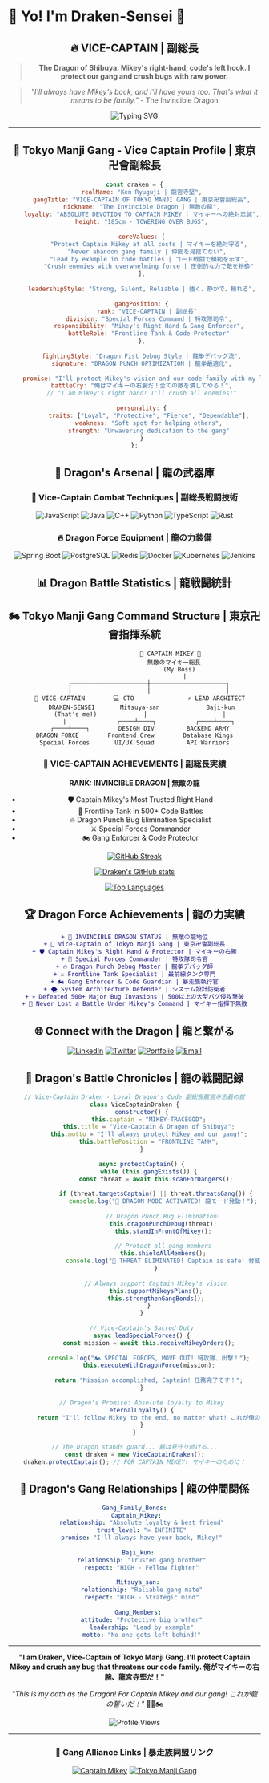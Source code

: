 # 🐉 Yo! I'm Draken-Sensei 💪

<div align="center">

## 🔥 VICE-CAPTAIN | 副総長

> **The Dragon of Shibuya. Mikey's right-hand, code's left hook. I protect our gang and crush bugs with raw power.**

> *"I'll always have Mikey's back, and I'll have yours too. That's what it means to be family."* - The Invincible Dragon

<div align="center">

![Typing SVG](https://readme-typing-svg.herokuapp.com?font=Fira+Code&size=20&duration=3000&pause=1000&color=FFD700&center=true&vCenter=true&multiline=true&width=650&height=80&lines=function+protectGang()+%7B;++while(mikey.needsSupport())+stand();+%7D;console.log("Dragon's+Code+Protection!+🐉"))

</div>

---

## 🐉 Tokyo Manji Gang - Vice Captain Profile | 東京卍會副総長

```javascript
const draken = {
    realName: "Ken Ryuguji | 龍宮寺堅",
    gangTitle: "VICE-CAPTAIN OF TOKYO MANJI GANG | 東京卍會副総長",
    nickname: "The Invincible Dragon | 無敵の龍",
    loyalty: "ABSOLUTE DEVOTION TO CAPTAIN MIKEY | マイキーへの絶対忠誠",
    height: "185cm - TOWERING OVER BUGS",
    
    coreValues: [
        "Protect Captain Mikey at all costs | マイキーを絶対守る",
        "Never abandon gang family | 仲間を見捨てない", 
        "Lead by example in code battles | コード戦闘で模範を示す",
        "Crush enemies with overwhelming force | 圧倒的な力で敵を粉砕"
    ],
    
    leadershipStyle: "Strong, Silent, Reliable | 強く、静かで、頼れる",
    
    gangPosition: {
        rank: "VICE-CAPTAIN | 副総長",
        division: "Special Forces Command | 特攻隊司令",
        responsibility: "Mikey's Right Hand & Gang Enforcer",
        battleRole: "Frontline Tank & Code Protector"
    },
    
    fightingStyle: "Dragon Fist Debug Style | 龍拳デバッグ流",
    signature: "DRAGON PUNCH OPTIMIZATION | 龍拳最適化",
    
    promise: "I'll protect Mikey's vision and our code family with my life!",
    battleCry: "俺はマイキーの右腕だ！全ての敵を潰してやる！",
    // "I am Mikey's right hand! I'll crush all enemies!"
    
    personality: {
        traits: ["Loyal", "Protective", "Fierce", "Dependable"],
        weakness: "Soft spot for helping others",
        strength: "Unwavering dedication to the gang"
    }
};
```

## 💪 Dragon's Arsenal | 龍の武器庫

### 🐲 Vice-Captain Combat Techniques | 副総長戦闘技術
![JavaScript](https://img.shields.io/badge/JavaScript-F7DF1E?style=for-the-badge&logo=javascript&logoColor=black)
![Java](https://img.shields.io/badge/Java-ED8B00?style=for-the-badge&logo=java&logoColor=white)
![C++](https://img.shields.io/badge/C++-00599C?style=for-the-badge&logo=cplusplus&logoColor=white)
![Python](https://img.shields.io/badge/Python-3776AB?style=for-the-badge&logo=python&logoColor=white)
![TypeScript](https://img.shields.io/badge/TypeScript-007ACC?style=for-the-badge&logo=typescript&logoColor=white)
![Rust](https://img.shields.io/badge/Rust-000000?style=for-the-badge&logo=rust&logoColor=white)

### 🔥 Dragon Force Equipment | 龍の力装備
![Spring Boot](https://img.shields.io/badge/Spring_Boot-6DB33F?style=for-the-badge&logo=spring-boot&logoColor=white)
![PostgreSQL](https://img.shields.io/badge/PostgreSQL-316192?style=for-the-badge&logo=postgresql&logoColor=white)
![Redis](https://img.shields.io/badge/Redis-DC382D?style=for-the-badge&logo=redis&logoColor=white)
![Docker](https://img.shields.io/badge/Docker-2496ED?style=for-the-badge&logo=docker&logoColor=white)
![Kubernetes](https://img.shields.io/badge/Kubernetes-326CE5?style=for-the-badge&logo=kubernetes&logoColor=white)
![Jenkins](https://img.shields.io/badge/Jenkins-D24939?style=for-the-badge&logo=jenkins&logoColor=white)

## 📊 Dragon Battle Statistics | 龍戦闘統計

<div align="center">

## 🏍️ Tokyo Manji Gang Command Structure | 東京卍會指揮系統

<div align="center">

```
                    🔱 CAPTAIN MIKEY 🔱
                      無敵のマイキー総長
                         (My Boss)
                            |
        ┌─────────────────────┼─────────────────────┐
        |                     |                     |
   🐉 VICE-CAPTAIN        💻 CTO               ⚡ LEAD ARCHITECT
    DRAKEN-SENSEI       Mitsuya-san             Baji-kun
   (That's me!)             |                     |
        |              ┌────┴────┐           ┌────┴────┐
   ┌────┴────┐        DESIGN DIV         BACKEND ARMY
DRAGON FORCE        Frontend Crew        Database Kings
Special Forces       UI/UX Squad         API Warriors
```

### 🐲 VICE-CAPTAIN ACHIEVEMENTS | 副総長実績
**RANK: INVINCIBLE DRAGON | 無敵の龍**
- 🛡️ Captain Mikey's Most Trusted Right Hand
- 💪 Frontline Tank in 500+ Code Battles
- 🔥 Dragon Punch Bug Elimination Specialist  
- ⚔️ Special Forces Commander
- 🏍️ Gang Enforcer & Code Protector

</div></div>

<div align="center">

[![GitHub Streak](https://github-readme-streak-stats.vercel.app/?user=Draken-Sensei&theme=radical&hide_border=true&background=0D1117&stroke=FFD700&ring=FFD700&fire=FF6B6B&currStreakLabel=FFD700)](https://git.io/streak-stats)

[![Draken's GitHub stats](https://github-readme-stats.vercel.app/api?username=Draken-Sensei&show_icons=true&theme=radical&hide_border=true&bg_color=0D1117&title_color=FFD700&icon_color=FFD700&text_color=FFFFFF)](https://github.com/anuraghazra/github-readme-stats)

[![Top Languages](https://github-readme-stats.vercel.app/api/top-langs/?username=Draken-Sensei&layout=compact&theme=radical&hide_border=true&bg_color=0D1117&title_color=FFD700&text_color=FFFFFF)](https://github.com/anuraghazra/github-readme-stats)

</div>

## 🏆 Dragon Force Achievements | 龍の力実績

```diff
+ 🐉 INVINCIBLE DRAGON STATUS | 無敵の龍地位
+ 👑 Vice-Captain of Tokyo Manji Gang | 東京卍會副総長
+ 🛡️ Captain Mikey's Right Hand & Protector | マイキーの右腕
+ 💪 Special Forces Commander | 特攻隊司令官
+ 🔥 Dragon Punch Debug Master | 龍拳デバッグ師
+ ⚔️ Frontline Tank Specialist | 最前線タンク専門
+ 🏍️ Gang Enforcer & Code Guardian | 暴走族執行官
+ 🌪️ System Architecture Defender | システム設計防衛者
+ 💀 Defeated 500+ Major Bug Invasions | 500以上の大型バグ侵攻撃破
+ 🎌 Never Lost a Battle Under Mikey's Command | マイキー指揮下無敗
```

## 🌐 Connect with the Dragon | 龍と繋がる

<div align="center">

[![LinkedIn](https://img.shields.io/badge/LinkedIn-0077B5?style=for-the-badge&logo=linkedin&logoColor=white)](https://linkedin.com/in/draken-sensei)
[![Twitter](https://img.shields.io/badge/Twitter-1DA1F2?style=for-the-badge&logo=twitter&logoColor=white)](https://twitter.com/draken_sensei)
[![Portfolio](https://img.shields.io/badge/Portfolio-FFD700?style=for-the-badge&logo=google-chrome&logoColor=white)](https://draken-portfolio.com)
[![Email](https://img.shields.io/badge/Email-D14836?style=for-the-badge&logo=gmail&logoColor=white)](mailto:draken@tokyomanji.dev)

</div>

## 💫 Dragon's Battle Chronicles | 龍の戦闘記録

```javascript
// Vice-Captain Draken - Loyal Dragon's Code 副総長龍宮寺忠義の掟
class ViceCaptainDraken {
    constructor() {
        this.captain = "MIKEY-TRACEGOD";
        this.title = "Vice-Captain & Dragon of Shibuya";
        this.motto = "I'll always protect Mikey and our gang!";
        this.battlePosition = "FRONTLINE TANK";
    }
    
    async protectCaptain() {
        while (this.gangExists()) {
            const threat = await this.scanForDangers();
            
            if (threat.targetsCaptain() || threat.threatsGang()) {
                console.log("🐉 DRAGON MODE ACTIVATED! 龍モード発動！");
                
                // Dragon Punch Bug Elimination!
                this.dragonPunchDebug(threat);
                this.standInFrontOfMikey();
                
                // Protect all gang members
                this.shieldAllMembers();
                console.log("💪 THREAT ELIMINATED! Captain is safe! 脅威撃破！");
            }
            
            // Always support Captain Mikey's vision
            this.supportMikeysPlans();
            this.strengthenGangBonds();
        }
    }
    
    // Vice-Captain's Sacred Duty
    async leadSpecialForces() {
        const mission = await this.receiveMikeyOrders();
        
        console.log("🏍️ SPECIAL FORCES, MOVE OUT! 特攻隊、出撃！");
        this.executeWithDragonForce(mission);
        
        return "Mission accomplished, Captain! 任務完了です！";
    }
    
    // Dragon's Promise: Absolute loyalty to Mikey
    eternalLoyalty() {
        return "I'll follow Mikey to the end, no matter what! これが俺の忠義だ！";
    }
}

// The Dragon stands guard... 龍は見守り続ける...
const draken = new ViceCaptainDraken();
draken.protectCaptain(); // FOR CAPTAIN MIKEY! マイキーのために！
```

## 🐲 Dragon's Gang Relationships | 龍の仲間関係

```yaml
Gang_Family_Bonds:
  Captain_Mikey: 
    relationship: "Absolute loyalty & best friend"
    trust_level: "∞ INFINITE"
    promise: "I'll always have your back, Mikey!"
    
  Baji_kun:
    relationship: "Trusted gang brother"
    respect: "HIGH - Fellow fighter"
    
  Mitsuya_san:
    relationship: "Reliable gang mate"
    respect: "HIGH - Strategic mind"
    
  Gang_Members:
    attitude: "Protective big brother"
    leadership: "Lead by example"
    motto: "No one gets left behind!"
```

---

<div align="center">
  
**"I am Draken, Vice-Captain of Tokyo Manji Gang. I'll protect Captain Mikey and crush any bug that threatens our code family. 俺がマイキーの右腕、龍宮寺堅だ！"**

*"This is my oath as the Dragon! For Captain Mikey and our gang! これが龍の誓いだ！"* 🐉💪🏍️

![Profile Views](https://komarev.com/ghpvc/?username=Draken-Sensei&color=FFD700&style=for-the-badge)

---

### 🔗 Gang Alliance Links | 暴走族同盟リンク
[![Captain Mikey](https://img.shields.io/badge/👑_Captain-MIKEY--TRACEGOD-00D9FF?style=for-the-badge)](https://github.com/Mikey-TraceGod)
[![Tokyo Manji Gang](https://img.shields.io/badge/🏍️_Tokyo_Manji-CODE_GANG-FFD700?style=for-the-badge)](https://github.com/TokyoManjiCodeGang)

</div>
